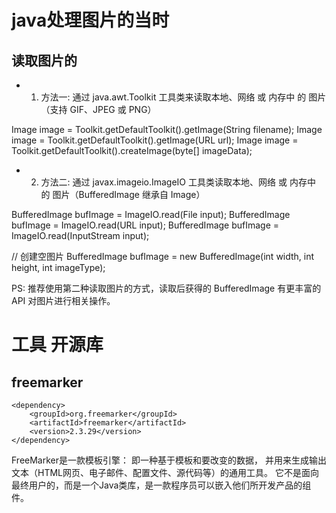 # java处理图片的当时
## 读取图片的
- 1. 方法一: 通过 java.awt.Toolkit 工具类来读取本地、网络 或 内存中 的 图片（支持 GIF、JPEG 或 PNG）

Image image = Toolkit.getDefaultToolkit().getImage(String filename);
Image image = Toolkit.getDefaultToolkit().getImage(URL url);
Image image = Toolkit.getDefaultToolkit().createImage(byte[] imageData);

- 2. 方法二: 通过 javax.imageio.ImageIO 工具类读取本地、网络 或 内存中 的 图片（BufferedImage 继承自 Image）

BufferedImage bufImage = ImageIO.read(File input);
BufferedImage bufImage = ImageIO.read(URL input);
BufferedImage bufImage = ImageIO.read(InputStream input);

// 创建空图片
BufferedImage bufImage = new BufferedImage(int width, int height, int imageType);

PS: 推荐使用第二种读取图片的方式，读取后获得的 BufferedImage 有更丰富的 API 对图片进行相关操作。

# 工具 开源库

## freemarker
```maven
<dependency>
    <groupId>org.freemarker</groupId>
    <artifactId>freemarker</artifactId>
    <version>2.3.29</version>
</dependency>
```
FreeMarker是一款模板引擎： 即一种基于模板和要改变的数据， 并用来生成输出文本（HTML网页、电子邮件、配置文件、源代码等）的通用工具。 它不是面向最终用户的，而是一个Java类库，是一款程序员可以嵌入他们所开发产品的组件。